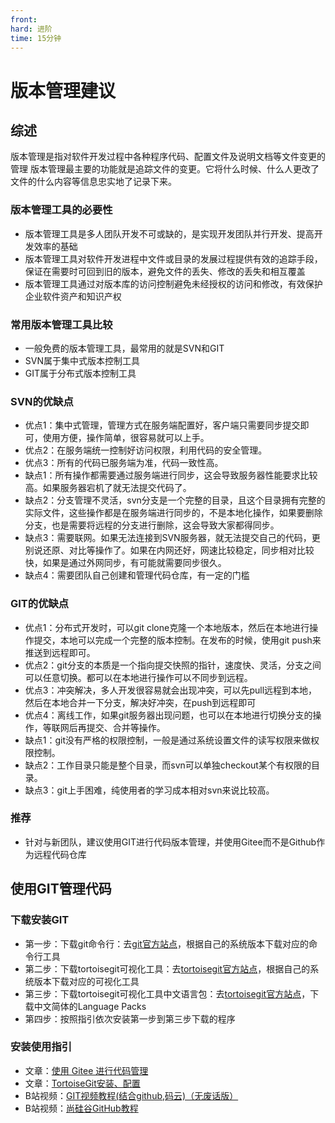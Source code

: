 ```yaml
---
front:
hard: 进阶
time: 15分钟
---
```


# 版本管理建议

## 综述
版本管理是指对软件开发过程中各种程序代码、配置文件及说明文档等文件变更的管理
版本管理最主要的功能就是追踪文件的变更。它将什么时候、什么人更改了文件的什么内容等信息忠实地了记录下来。
### 版本管理工具的必要性
- 版本管理工具是多人团队开发不可或缺的，是实现开发团队并行开发、提高开发效率的基础
- 版本管理工具对软件开发进程中文件或目录的发展过程提供有效的追踪手段，保证在需要时可回到旧的版本，避免文件的丢失、修改的丢失和相互覆盖
- 版本管理工具通过对版本库的访问控制避免未经授权的访问和修改，有效保护企业软件资产和知识产权

### 常用版本管理工具比较
- 一般免费的版本管理工具，最常用的就是SVN和GIT
- SVN属于集中式版本控制工具
- GIT属于分布式版本控制工具
### SVN的优缺点
- 优点1：集中式管理，管理方式在服务端配置好，客户端只需要同步提交即可，使用方便，操作简单，很容易就可以上手。
- 优点2：在服务端统一控制好访问权限，利用代码的安全管理。
- 优点3：所有的代码已服务端为准，代码一致性高。
- 缺点1：所有操作都需要通过服务端进行同步，这会导致服务器性能要求比较高。如果服务器宕机了就无法提交代码了。
- 缺点2：分支管理不灵活，svn分支是一个完整的目录，且这个目录拥有完整的实际文件，这些操作都是在服务端进行同步的，不是本地化操作，如果要删除分支，也是需要将远程的分支进行删除，这会导致大家都得同步。
- 缺点3：需要联网。如果无法连接到SVN服务器，就无法提交自己的代码，更别说还原、对比等操作了。如果在内网还好，网速比较稳定，同步相对比较快，如果是通过外网同步，有可能就需要同步很久。
- 缺点4：需要团队自己创建和管理代码仓库，有一定的门槛
### GIT的优缺点
- 优点1：分布式开发时，可以git clone克隆一个本地版本，然后在本地进行操作提交，本地可以完成一个完整的版本控制。在发布的时候，使用git push来推送到远程即可。
- 优点2：git分支的本质是一个指向提交快照的指针，速度快、灵活，分支之间可以任意切换。都可以在本地进行操作可以不同步到远程。
- 优点3：冲突解决，多人开发很容易就会出现冲突，可以先pull远程到本地，然后在本地合并一下分支，解决好冲突，在push到远程即可
- 优点4：离线工作，如果git服务器出现问题，也可以在本地进行切换分支的操作，等联网后再提交、合并等操作。
- 缺点1：git没有严格的权限控制，一般是通过系统设置文件的读写权限来做权限控制。
- 缺点2：工作目录只能是整个目录，而svn可以单独checkout某个有权限的目录。
- 缺点3：git上手困难，纯使用者的学习成本相对svn来说比较高。

### 推荐
- 针对与新团队，建议使用GIT进行代码版本管理，并使用Gitee而不是Github作为远程代码仓库


## 使用GIT管理代码
### 下载安装GIT
- 第一步：下载git命令行：去[git官方站点](https://git-scm.com/downloads)，根据自己的系统版本下载对应的命令行工具
- 第二步：下载tortoisegit可视化工具：去[tortoisegit官方站点](https://tortoisegit.org/download/)，根据自己的系统版本下载对应的可视化工具
- 第三步：下载tortoisegit可视化工具中文语言包：去[tortoisegit官方站点](https://tortoisegit.org/download/)，下载中文简体的Language Packs
- 第四步：按照指引依次安装第一步到第三步下载的程序
### 安装使用指引
- 文章：[使用 Gitee 进行代码管理](https://blog.csdn.net/baiketeam/article/details/82955848)
- 文章：[TortoiseGit安装、配置](https://www.cnblogs.com/xiuxingzhe/p/9312929.html)
- B站视频：[GIT视频教程(结合github,码云)（无废话版）](https://www.bilibili.com/video/BV1LZ4y1W7Ld?from=search&seid=9689408860061067375)
- B站视频：[尚硅谷GitHub教程](https://www.bilibili.com/video/BV1pW411A7a5?from=search&seid=4400489830029833022)
